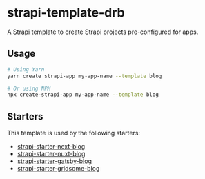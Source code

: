 # strapi-template-drb

A Strapi template to create Strapi projects pre-configured for apps.

## Usage

```bash
# Using Yarn
yarn create strapi-app my-app-name --template blog

# Or using NPM
npx create-strapi-app my-app-name --template blog
```

## Starters

This template is used by the following starters:

* [strapi-starter-next-blog](https://github.com/strapi/strapi-starter-next-blog)
* [strapi-starter-nuxt-blog](https://github.com/strapi/strapi-starter-nuxt-blog)
* [strapi-starter-gatsby-blog](https://github.com/strapi/strapi-starter-gatsby-blog)
* [strapi-starter-gridsome-blog](https://github.com/strapi/strapi-starter-gridsome-blog)
